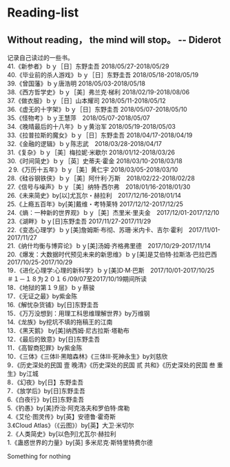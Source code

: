 # Reading-list
## Without reading， the mind will stop。 -- Diderot
记录自己读过的一些书。</br>
41.《新参者》ｂｙ［日］东野圭吾 2018/05/27-2018/05/29</br>
40.《毕业前的杀人游戏》ｂｙ［日］东野圭吾 2018/05/18-2018/05/19</br>
39.《曾国藩》ｂｙ唐浩明 2018/05/03-2018/05/18</br>
38.《西方哲学史》ｂｙ［美］弗兰克·梯利 2018/02/19-2018/08/06</br>
37.《做衣服》ｂｙ［日］山本耀司 2018/05/11-2018/05/12</br>
36.《虚无的十字架》ｂｙ［日］东野圭吾 2018/05/07-2018/05/10</br>
35.《怪物考》ｂｙ王慧萍　2018/05/07-2018/05/07<br>
34.《晚晴最后的十八年》ｂｙ黄治军 2018/05/19-2018/05/03</br>
33.《拉普拉斯的魔女》ｂｙ［日］东野圭吾 2018/04/17-2018/04/19</br>
32.《金融的逻辑》ｂｙ陈志武　2018/03/28-2018/04/17<br>
31.《复杂》ｂｙ［美］梅拉妮·米歇尔 2018/01/12-2018/03/26</br>
30.《时间简史》ｂｙ［英］史蒂夫·霍金 2018/03/10-2018/03/18</br>
２9.《万历十五年》ｂｙ［美］黄仁宇 2018/03/05-2018/03/10</br>
28.《硅谷钢铁侠》ｂｙ［美］阿什利·万斯　2018/02/22-2018/02/28</br>
27.《信号与噪声》ｂｙ［美］纳特·西尔弗　2018/01/16-2018/01/30</br>
26.《未来简史》by[以]尤瓦尔・赫拉利　2017/12/16-2018/01/14</br>
25.《上瘾五百年》by[美]戴维・考特莱特  2017/12/12-2017/12/25</br>
24.《熵：一种新的世界观》ｂｙ［美］杰里米·里夫金　2017/12/01-2017/12/10</br>
23.《湖畔》ｂｙ[日]东野圭吾 2017/11/27-2017/11/29</br>
22.《变态心理学》ｂｙ[美]詹姆斯·布彻、苏珊·米内卡、吉尔·霍利　2017/11/01-2017/11/27</br>
21.《纳什均衡与博弈论》ｂｙ[美]汤姆·齐格弗里德　2017/10/29-2017/11/14</br>
20.《爆发：大数据时代预见未来的新思维》ｂｙ[美]是艾伯特·拉斯洛·巴拉巴西　2017/10/25-2017/10/29</br>
19．《进化心理学:心理的新科学》ｂｙ[美]D·M·巴斯　2017/10/01-2017/10/25</br>
＃１－１８为２０１６/09/07至2017/10/19期间所读</br>
18．《地狱的第１９层》ｂｙ蔡骏</br>
17．《无证之最》by紫金陈</br>
16.《解忧杂货铺》by[日]东野圭吾</br>
15．《万万没想到：用理工科思维理解世界》by万维钢</br>
14.《龙族》by挖坑不填的拖稿王的江南</br>
13．《黑天鹅》 by[美]纳西姆·尼古拉斯·塔勒布</br>
12．《最后的致意》by[日]东野圭吾</br>
11．《高智商犯罪》by紫金陈</br>
10．《三体》《三体Ⅱ·黑暗森林》《三体Ⅲ·死神永生》by刘慈欣</br>
9．《历史深处的民国 壹 晚清》《历史深处的民国 贰 共和》《历史深处的民国 叁 重生》by江城</br>
8．《幻夜》by[日】东野圭吾</br>
7．《放学后》by[日]东野圭吾</br>
6.《白夜行》by[日]东野圭吾</br>
5.《钓愚》by[美]乔治·阿克洛夫和罗伯特·席勒</br>
4.《艾伦·图灵传》by[英】安德鲁·霍奇斯</br>
3.《Cloud Atlas》（《云图》）by[英】大卫·米切尔</br>
2.《人类简史》by[以色列]尤瓦尔·赫拉利</br>
1.《蛊惑世界的力量》by[英] 多米尼克·斯特里特费尔德</br>

Something for nothing
